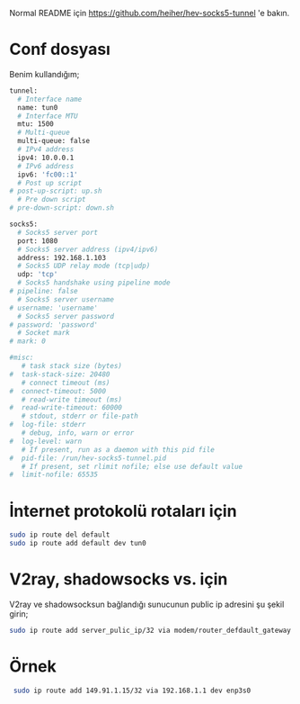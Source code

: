 Normal README için https://github.com/heiher/hev-socks5-tunnel 'e bakın.


# Conf dosyası
Benim kullandığım;
```bash
tunnel:
  # Interface name
  name: tun0
  # Interface MTU
  mtu: 1500
  # Multi-queue
  multi-queue: false
  # IPv4 address
  ipv4: 10.0.0.1
  # IPv6 address
  ipv6: 'fc00::1'
  # Post up script
# post-up-script: up.sh
  # Pre down script
# pre-down-script: down.sh

socks5:
  # Socks5 server port
  port: 1080
  # Socks5 server address (ipv4/ipv6)
  address: 192.168.1.103
  # Socks5 UDP relay mode (tcp|udp)
  udp: 'tcp'
  # Socks5 handshake using pipeline mode
# pipeline: false
  # Socks5 server username
# username: 'username'
  # Socks5 server password
# password: 'password'
  # Socket mark
# mark: 0

#misc:
   # task stack size (bytes)
#  task-stack-size: 20480
   # connect timeout (ms)
#  connect-timeout: 5000
   # read-write timeout (ms)
#  read-write-timeout: 60000
   # stdout, stderr or file-path
#  log-file: stderr
   # debug, info, warn or error
#  log-level: warn
   # If present, run as a daemon with this pid file
#  pid-file: /run/hev-socks5-tunnel.pid
   # If present, set rlimit nofile; else use default value
#  limit-nofile: 65535

```

# İnternet protokolü rotaları için
```bash
sudo ip route del default               
sudo ip route add default dev tun0
```

# V2ray, shadowsocks vs. için

V2ray ve shadowsocksun bağlandığı sunucunun public ip adresini şu şekil girin;

```bash
sudo ip route add server_pulic_ip/32 via modem/router_defdault_gateway dev internet_interface
```
# Örnek

```bash
 sudo ip route add 149.91.1.15/32 via 192.168.1.1 dev enp3s0
```
